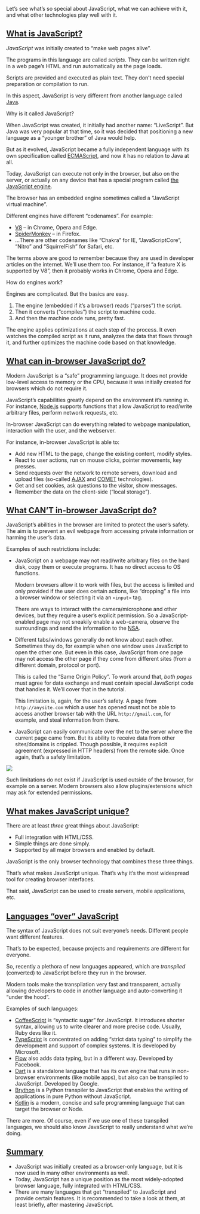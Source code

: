 Let’s see what’s so special about JavaScript, what we can achieve with it, and what other technologies play well with it.

[What is JavaScript?](#what-is-javascript)
------------------------------------------

_JavaScript_ was initially created to “make web pages alive”.

The programs in this language are called _scripts_. They can be written right in a web page’s HTML and run automatically as the page loads.

Scripts are provided and executed as plain text. They don’t need special preparation or compilation to run.

In this aspect, JavaScript is very different from another language called [Java](https://en.wikipedia.org/wiki/Java_(programming_language)).

Why is it called JavaScript?

When JavaScript was created, it initially had another name: “LiveScript”. But Java was very popular at that time, so it was decided that positioning a new language as a “younger brother” of Java would help.

But as it evolved, JavaScript became a fully independent language with its own specification called [ECMAScript](http://en.wikipedia.org/wiki/ECMAScript), and now it has no relation to Java at all.

Today, JavaScript can execute not only in the browser, but also on the server, or actually on any device that has a special program called [the JavaScript engine](https://en.wikipedia.org/wiki/JavaScript_engine).

The browser has an embedded engine sometimes called a “JavaScript virtual machine”.

Different engines have different “codenames”. For example:

*   [V8](https://en.wikipedia.org/wiki/V8_(JavaScript_engine)) – in Chrome, Opera and Edge.
*   [SpiderMonkey](https://en.wikipedia.org/wiki/SpiderMonkey) – in Firefox.
*   …There are other codenames like “Chakra” for IE, “JavaScriptCore”, “Nitro” and “SquirrelFish” for Safari, etc.

The terms above are good to remember because they are used in developer articles on the internet. We’ll use them too. For instance, if “a feature X is supported by V8”, then it probably works in Chrome, Opera and Edge.

How do engines work?

Engines are complicated. But the basics are easy.

1.  The engine (embedded if it’s a browser) reads (“parses”) the script.
2.  Then it converts (“compiles”) the script to machine code.
3.  And then the machine code runs, pretty fast.

The engine applies optimizations at each step of the process. It even watches the compiled script as it runs, analyzes the data that flows through it, and further optimizes the machine code based on that knowledge.

[What can in-browser JavaScript do?](#what-can-in-browser-javascript-do)
------------------------------------------------------------------------

Modern JavaScript is a “safe” programming language. It does not provide low-level access to memory or the CPU, because it was initially created for browsers which do not require it.

JavaScript’s capabilities greatly depend on the environment it’s running in. For instance, [Node.js](https://wikipedia.org/wiki/Node.js) supports functions that allow JavaScript to read/write arbitrary files, perform network requests, etc.

In-browser JavaScript can do everything related to webpage manipulation, interaction with the user, and the webserver.

For instance, in-browser JavaScript is able to:

*   Add new HTML to the page, change the existing content, modify styles.
*   React to user actions, run on mouse clicks, pointer movements, key presses.
*   Send requests over the network to remote servers, download and upload files (so-called [AJAX](https://en.wikipedia.org/wiki/Ajax_(programming)) and [COMET](https://en.wikipedia.org/wiki/Comet_(programming)) technologies).
*   Get and set cookies, ask questions to the visitor, show messages.
*   Remember the data on the client-side (“local storage”).

[What CAN’T in-browser JavaScript do?](#what-can-t-in-browser-javascript-do)
----------------------------------------------------------------------------

JavaScript’s abilities in the browser are limited to protect the user’s safety. The aim is to prevent an evil webpage from accessing private information or harming the user’s data.

Examples of such restrictions include:

*   JavaScript on a webpage may not read/write arbitrary files on the hard disk, copy them or execute programs. It has no direct access to OS functions.
    
    Modern browsers allow it to work with files, but the access is limited and only provided if the user does certain actions, like “dropping” a file into a browser window or selecting it via an `<input>` tag.
    
    There are ways to interact with the camera/microphone and other devices, but they require a user’s explicit permission. So a JavaScript-enabled page may not sneakily enable a web-camera, observe the surroundings and send the information to the [NSA](https://en.wikipedia.org/wiki/National_Security_Agency).
    
*   Different tabs/windows generally do not know about each other. Sometimes they do, for example when one window uses JavaScript to open the other one. But even in this case, JavaScript from one page may not access the other page if they come from different sites (from a different domain, protocol or port).
    
    This is called the “Same Origin Policy”. To work around that, _both pages_ must agree for data exchange and must contain special JavaScript code that handles it. We’ll cover that in the tutorial.
    
    This limitation is, again, for the user’s safety. A page from `http://anysite.com` which a user has opened must not be able to access another browser tab with the URL `http://gmail.com`, for example, and steal information from there.
    
*   JavaScript can easily communicate over the net to the server where the current page came from. But its ability to receive data from other sites/domains is crippled. Though possible, it requires explicit agreement (expressed in HTTP headers) from the remote side. Once again, that’s a safety limitation.
    

![](/article/intro/limitations.svg)

Such limitations do not exist if JavaScript is used outside of the browser, for example on a server. Modern browsers also allow plugins/extensions which may ask for extended permissions.

[What makes JavaScript unique?](#what-makes-javascript-unique)
--------------------------------------------------------------

There are at least _three_ great things about JavaScript:

*   Full integration with HTML/CSS.
*   Simple things are done simply.
*   Supported by all major browsers and enabled by default.

JavaScript is the only browser technology that combines these three things.

That’s what makes JavaScript unique. That’s why it’s the most widespread tool for creating browser interfaces.

That said, JavaScript can be used to create servers, mobile applications, etc.

[Languages “over” JavaScript](#languages-over-javascript)
---------------------------------------------------------

The syntax of JavaScript does not suit everyone’s needs. Different people want different features.

That’s to be expected, because projects and requirements are different for everyone.

So, recently a plethora of new languages appeared, which are _transpiled_ (converted) to JavaScript before they run in the browser.

Modern tools make the transpilation very fast and transparent, actually allowing developers to code in another language and auto-converting it “under the hood”.

Examples of such languages:

*   [CoffeeScript](https://coffeescript.org/) is “syntactic sugar” for JavaScript. It introduces shorter syntax, allowing us to write clearer and more precise code. Usually, Ruby devs like it.
*   [TypeScript](https://www.typescriptlang.org/) is concentrated on adding “strict data typing” to simplify the development and support of complex systems. It is developed by Microsoft.
*   [Flow](https://flow.org/) also adds data typing, but in a different way. Developed by Facebook.
*   [Dart](https://www.dartlang.org/) is a standalone language that has its own engine that runs in non-browser environments (like mobile apps), but also can be transpiled to JavaScript. Developed by Google.
*   [Brython](https://brython.info/) is a Python transpiler to JavaScript that enables the writing of applications in pure Python without JavaScript.
*   [Kotlin](https://kotlinlang.org/docs/reference/js-overview.html) is a modern, concise and safe programming language that can target the browser or Node.

There are more. Of course, even if we use one of these transpiled languages, we should also know JavaScript to really understand what we’re doing.

[Summary](#summary)
-------------------

*   JavaScript was initially created as a browser-only language, but it is now used in many other environments as well.
*   Today, JavaScript has a unique position as the most widely-adopted browser language, fully integrated with HTML/CSS.
*   There are many languages that get “transpiled” to JavaScript and provide certain features. It is recommended to take a look at them, at least briefly, after mastering JavaScript.